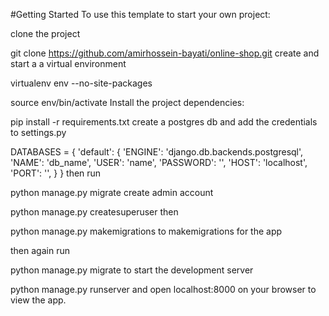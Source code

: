#Getting Started
To use this template to start your own project:

clone the project

git clone https://github.com/amirhossein-bayati/online-shop.git
create and start a a virtual environment

virtualenv env --no-site-packages

source env/bin/activate
Install the project dependencies:

pip install -r requirements.txt
create a postgres db and add the credentials to settings.py

DATABASES = {
    'default': {
        'ENGINE': 'django.db.backends.postgresql',
        'NAME': 'db_name',
        'USER': 'name',
        'PASSWORD': '',
        'HOST': 'localhost',
        'PORT': '',
    }
}
then run

python manage.py migrate
create admin account

python manage.py createsuperuser
then

python manage.py makemigrations
to makemigrations for the app

then again run

python manage.py migrate
to start the development server

python manage.py runserver
and open localhost:8000 on your browser to view the app.
